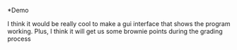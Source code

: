 *Demo 

I think it would be really cool to make a gui interface that shows the program working.
Plus, I think it will get us some brownie points during the grading process
